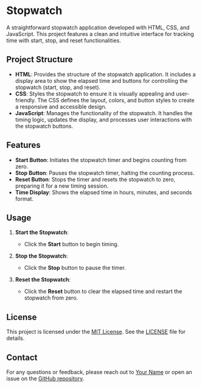 # Stopwatch

A straightforward stopwatch application developed with HTML, CSS, and JavaScript. This project features a clean and intuitive interface for tracking time with start, stop, and reset functionalities.

## Project Structure

- **HTML**: Provides the structure of the stopwatch application. It includes a display area to show the elapsed time and buttons for controlling the stopwatch (start, stop, and reset).
- **CSS**: Styles the stopwatch to ensure it is visually appealing and user-friendly. The CSS defines the layout, colors, and button styles to create a responsive and accessible design.
- **JavaScript**: Manages the functionality of the stopwatch. It handles the timing logic, updates the display, and processes user interactions with the stopwatch buttons.

## Features

- **Start Button**: Initiates the stopwatch timer and begins counting from zero.
- **Stop Button**: Pauses the stopwatch timer, halting the counting process.
- **Reset Button**: Stops the timer and resets the stopwatch to zero, preparing it for a new timing session.
- **Time Display**: Shows the elapsed time in hours, minutes, and seconds format.

## Usage

1. **Start the Stopwatch**:
   - Click the **Start** button to begin timing.

2. **Stop the Stopwatch**:
   - Click the **Stop** button to pause the timer.

3. **Reset the Stopwatch**:
   - Click the **Reset** button to clear the elapsed time and restart the stopwatch from zero.

## License

This project is licensed under the [MIT License](LICENSE). See the [LICENSE](LICENSE) file for details.

## Contact

For any questions or feedback, please reach out to [Your Name](mailto:your-email@example.com) or open an issue on the [GitHub repository](https://github.com/YourUsername/Stop-Watch/issues).
